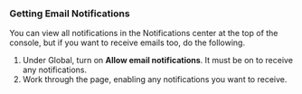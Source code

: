 ### Getting Email Notifications

You can view all notifications in the Notifications center at the top of the console, but if you want to receive emails too, do the following.

1. Under Global, turn on **Allow email notifications**. It must be on to receive any notifications.
1. Work through the page, enabling any notifications you want to receive.




